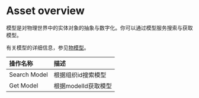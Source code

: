 # Asset overview

模型是对物理世界中的实体对象的抽象与数字化。你可以通过模型服务搜索与获取模型。

有关模型的详细信息，参见[物模型](https://www.envisioniot.com/docs/device-connection/zh_CN/latest/howto/model/model_overview.html)。

| 操作名称     | 描述                |
|:-------------|:--------------------|
| Search Model | 根据组织id搜索模型  |
| Get Model    | 根据modelId获取模型 |
